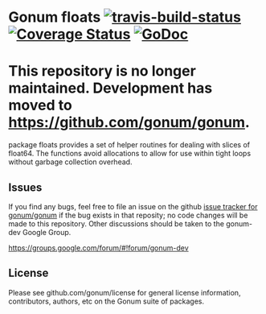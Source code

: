 # Gonum floats [![travis-build-status](https://travis-ci.org/gonum/floats.svg?branch=master)](https://travis-ci.org/gonum/floats) [![Coverage Status](https://coveralls.io/repos/gonum/floats/badge.svg?branch=master&service=github)](https://coveralls.io/github/gonum/floats?branch=master) [![GoDoc](https://godoc.org/github.com/gonum/floats?status.svg)](https://godoc.org/github.com/gonum/floats)

# This repository is no longer maintained. Development has moved to https://github.com/gonum/gonum.

package floats provides a set of helper routines for dealing with slices of float64. The functions avoid allocations to allow for use within tight loops without garbage collection overhead.

## Issues

If you find any bugs, feel free to file an issue on the github [issue tracker for gonum/gonum](https://github.com/gonum/gonum/issues) if the bug exists in that reposity; no code changes will be made to this repository. Other discussions should be taken to the gonum-dev Google Group.

https://groups.google.com/forum/#!forum/gonum-dev

## License

Please see github.com/gonum/license for general license information, contributors, authors, etc on the Gonum suite of packages.

